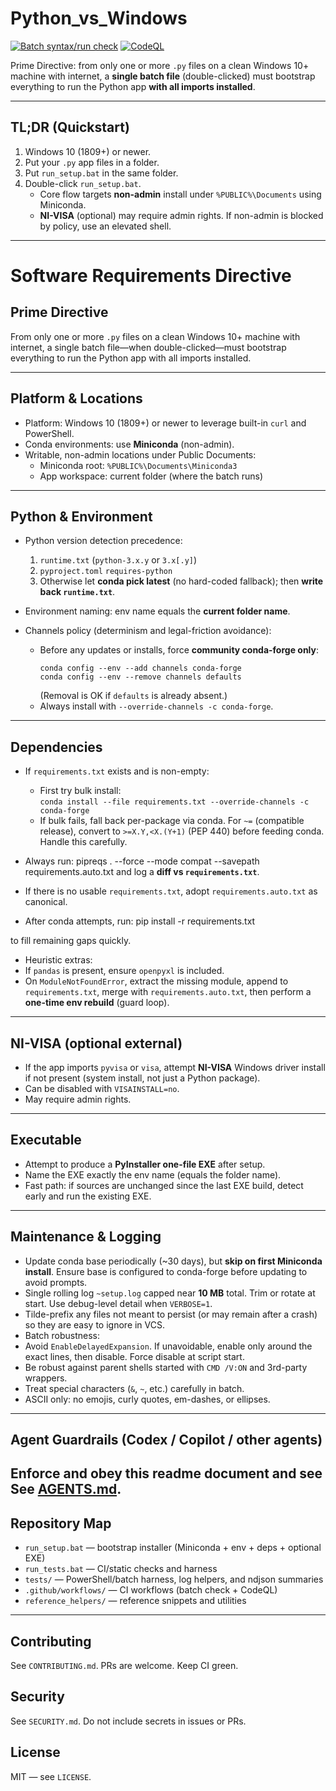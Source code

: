 # Python_vs_Windows

[![Batch syntax/run check](https://github.com/mixmansoundude/Python_vs_Windows/actions/workflows/batch-check.yml/badge.svg?branch=main)](https://github.com/mixmansoundude/Python_vs_Windows/actions/workflows/batch-check.yml)
[![CodeQL](https://github.com/mixmansoundude/Python_vs_Windows/actions/workflows/codeql.yml/badge.svg?branch=main)](https://github.com/mixmansoundude/Python_vs_Windows/actions/workflows/codeql.yml)

Prime Directive: from only one or more `.py` files on a clean Windows 10+ machine with internet, a **single batch file** (double-clicked) must bootstrap everything to run the Python app **with all imports installed**.

---

## TL;DR (Quickstart)

1. Windows 10 (1809+) or newer.
2. Put your `.py` app files in a folder.
3. Put `run_setup.bat` in the same folder.
4. Double-click `run_setup.bat`.
   - Core flow targets **non-admin** install under `%PUBLIC%\Documents` using Miniconda.
   - **NI-VISA** (optional) may require admin rights. If non-admin is blocked by policy, use an elevated shell.

---

# Software Requirements Directive

## Prime Directive

From only one or more `.py` files on a clean Windows 10+ machine with internet, a single batch file—when double-clicked—must bootstrap everything to run the Python app with all imports installed.

---

## Platform & Locations

- Platform: Windows 10 (1809+) or newer to leverage built-in `curl` and PowerShell.
- Conda environments: use **Miniconda** (non-admin).
- Writable, non-admin locations under Public Documents:
  - Miniconda root: `%PUBLIC%\Documents\Miniconda3`
  - App workspace: current folder (where the batch runs)

---

## Python & Environment

- Python version detection precedence:
  1. `runtime.txt` (`python-3.x.y` or `3.x[.y]`)
  2. `pyproject.toml` `requires-python`
  3. Otherwise let **conda pick latest** (no hard-coded fallback); then **write back `runtime.txt`**.

- Environment naming: env name equals the **current folder name**.

- Channels policy (determinism and legal-friction avoidance):
  - Before any updates or installs, force **community conda-forge only**:
    ```
    conda config --env --add channels conda-forge
    conda config --env --remove channels defaults
    ```
    (Removal is OK if `defaults` is already absent.)
  - Always install with `--override-channels -c conda-forge`.

---

## Dependencies

- If `requirements.txt` exists and is non-empty:
  - First try bulk install:  
    `conda install --file requirements.txt --override-channels -c conda-forge`
  - If bulk fails, fall back per-package via conda. For `~=` (compatible release), convert to `>=X.Y,<X.(Y+1)` (PEP 440) before feeding conda. Handle this carefully.

- Always run:
pipreqs . --force --mode compat --savepath requirements.auto.txt
and log a **diff vs `requirements.txt`**.

- If there is no usable `requirements.txt`, adopt `requirements.auto.txt` as canonical.

- After conda attempts, run:
pip install -r requirements.txt

to fill remaining gaps quickly.

- Heuristic extras:
- If `pandas` is present, ensure `openpyxl` is included.
- On `ModuleNotFoundError`, extract the missing module, append to `requirements.txt`, merge with `requirements.auto.txt`, then perform a **one-time env rebuild** (guard loop).

---

## NI-VISA (optional external)

- If the app imports `pyvisa` or `visa`, attempt **NI-VISA** Windows driver install if not present (system install, not just a Python package).
- Can be disabled with `VISAINSTALL=no`.
- May require admin rights.

---

## Executable

- Attempt to produce a **PyInstaller one-file EXE** after setup.
- Name the EXE exactly the env name (equals the folder name).
- Fast path: if sources are unchanged since the last EXE build, detect early and run the existing EXE.

---

## Maintenance & Logging

- Update conda base periodically (~30 days), but **skip on first Miniconda install**. Ensure base is configured to conda-forge before updating to avoid prompts.
- Single rolling log `~setup.log` capped near **10 MB** total. Trim or rotate at start. Use debug-level detail when `VERBOSE=1`.
- Tilde-prefix any files not meant to persist (or may remain after a crash) so they are easy to ignore in VCS.
- Batch robustness:
- Avoid `EnableDelayedExpansion`. If unavoidable, enable only around the exact lines, then disable. Force disable at script start.
- Be robust against parent shells started with `CMD /V:ON` and 3rd-party wrappers.
- Treat special characters (`&`, `~`, etc.) carefully in batch.
- ASCII only: no emojis, curly quotes, em-dashes, or ellipses.

---

## Agent Guardrails (Codex / Copilot / other agents)

Enforce and obey this readme document and see See **[AGENTS.md](./AGENTS.md)**. 
---

## Repository Map

- `run_setup.bat` — bootstrap installer (Miniconda + env + deps + optional EXE)
- `run_tests.bat` — CI/static checks and harness
- `tests/` — PowerShell/batch harness, log helpers, and ndjson summaries
- `.github/workflows/` — CI workflows (batch check + CodeQL)
- `reference_helpers/` — reference snippets and utilities

---

## Contributing

See `CONTRIBUTING.md`. PRs are welcome. Keep CI green.

## Security

See `SECURITY.md`. Do not include secrets in issues or PRs.

## License

MIT — see `LICENSE`.
